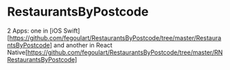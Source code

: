 # RestaurantsByPostcode

2 Apps: one in [iOS Swift][https://github.com/fegoulart/RestaurantsByPostcode/tree/master/RestaurantsByPostcode] and another in React Native[https://github.com/fegoulart/RestaurantsByPostcode/tree/master/RNRestaurantsByPostcode]

